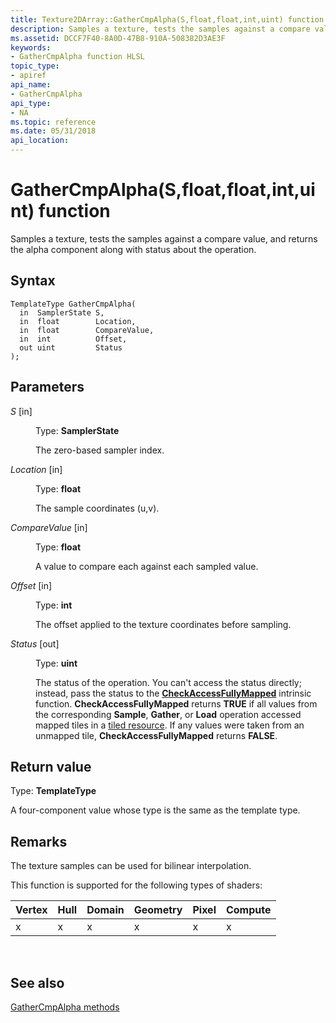 ```yaml
---
title: Texture2DArray::GatherCmpAlpha(S,float,float,int,uint) function
description: Samples a texture, tests the samples against a compare value, and returns the alpha component along with status about the operation.
ms.assetid: DCCF7F40-8A0D-47B8-910A-508382D3AE3F
keywords:
- GatherCmpAlpha function HLSL
topic_type:
- apiref
api_name:
- GatherCmpAlpha
api_type:
- NA
ms.topic: reference
ms.date: 05/31/2018
api_location: 
---
```


# GatherCmpAlpha(S,float,float,int,uint) function

Samples a texture, tests the samples against a compare value, and returns the alpha component along with status about the operation.

## Syntax


``` syntax
TemplateType GatherCmpAlpha(
  in  SamplerState S,
  in  float        Location,
  in  float        CompareValue,
  in  int          Offset,
  out uint         Status
);
```



## Parameters

<dl> <dt>

*S* \[in\]
</dt> <dd>

Type: **SamplerState**

The zero-based sampler index.

</dd> <dt>

*Location* \[in\]
</dt> <dd>

Type: **float**

The sample coordinates (u,v).

</dd> <dt>

*CompareValue* \[in\]
</dt> <dd>

Type: **float**

A value to compare each against each sampled value.

</dd> <dt>

*Offset* \[in\]
</dt> <dd>

Type: **int**

The offset applied to the texture coordinates before sampling.

</dd> <dt>

*Status* \[out\]
</dt> <dd>

Type: **uint**

The status of the operation. You can't access the status directly; instead, pass the status to the [**CheckAccessFullyMapped**](checkaccessfullymapped.md) intrinsic function. **CheckAccessFullyMapped** returns **TRUE** if all values from the corresponding **Sample**, **Gather**, or **Load** operation accessed mapped tiles in a [tiled resource](/windows/desktop/direct3d11/direct3d-11-2-features). If any values were taken from an unmapped tile, **CheckAccessFullyMapped** returns **FALSE**.

</dd> </dl>

## Return value

Type: **TemplateType**

A four-component value whose type is the same as the template type.

## Remarks

The texture samples can be used for bilinear interpolation.

This function is supported for the following types of shaders:



| Vertex | Hull | Domain | Geometry | Pixel | Compute |
|--------|------|--------|----------|-------|---------|
| x      | x    | x      | x        | x     | x       |



 

## See also

<dl> <dt>

[GatherCmpAlpha methods](texture2darray-gathercmpalpha.md)
</dt> </dl>

 

 